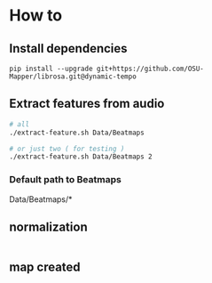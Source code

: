

# How to

## Install dependencies
``` shell
pip install --upgrade git+https://github.com/OSU-Mapper/librosa.git@dynamic-tempo
```

## Extract features from audio
``` bash
# all
./extract-feature.sh Data/Beatmaps

# or just two ( for testing )
./extract-feature.sh Data/Beatmaps 2
```

### Default path to Beatmaps
Data/Beatmaps/*


## normalization
```python global_norm.py Data/Trainables
```

## map created
``` python coor-map.py refined_predict.csv
```



